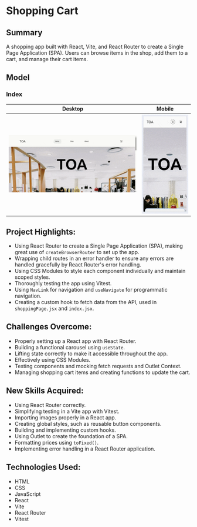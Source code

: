 # Shopping Cart

## Summary

A shopping app built with React, Vite, and React Router to create a Single Page Application (SPA). Users can browse items in the shop, add them to a cart, and manage their cart items.

## Model

### Index

| Desktop                                               | Mobile                                              |
| ----------------------------------------------------- | --------------------------------------------------- |
| ![Desktop](./public/images/desktop-shopping-cart.gif) | ![Mobile](./public/images/mobile-shopping-cart.gif) |

## Project Highlights:

- Using React Router to create a Single Page Application (SPA), making great use of `createBrowserRouter` to set up the app.
- Wrapping child routes in an error handler to ensure any errors are handled gracefully by React Router's error handling.
- Using CSS Modules to style each component individually and maintain scoped styles.
- Thoroughly testing the app using Vitest.
- Using `NavLink` for navigation and `useNavigate` for programmatic navigation.
- Creating a custom hook to fetch data from the API, used in `shoppingPage.jsx` and `index.jsx`.

## Challenges Overcome:

- Properly setting up a React app with React Router.
- Building a functional carousel using `useState`.
- Lifting state correctly to make it accessible throughout the app.
- Effectively using CSS Modules.
- Testing components and mocking fetch requests and Outlet Context.
- Managing shopping cart items and creating functions to update the cart.

## New Skills Acquired:

- Using React Router correctly.
- Simplifying testing in a Vite app with Vitest.
- Importing images properly in a React app.
- Creating global styles, such as reusable button components.
- Building and implementing custom hooks.
- Using Outlet to create the foundation of a SPA.
- Formatting prices using `toFixed()`.
- Implementing error handling in a React Router application.

## Technologies Used:

- HTML
- CSS
- JavaScript
- React
- Vite
- React Router
- Vitest
